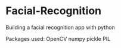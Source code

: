 # Facial-Recognition
Building a facial recognition app with python

Packages used:
OpenCV
numpy
pickle
PIL